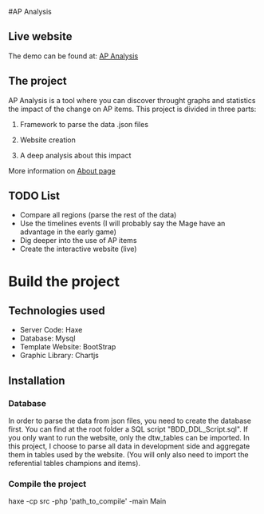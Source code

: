 #AP Analysis

## Live website
The demo can be found at: [AP Analysis](http://www.meilleursjeux.net/APAnalysis)

## The project
AP Analysis is a tool where you can discover throught graphs and statistics the impact of the change on AP items. 
This project is divided in three parts:

1) Framework to parse the data .json files

2) Website creation

3) A deep analysis about this impact

More information on [About page](http://www.meilleursjeux.net/APAnalysis/about/)

## TODO List

* Compare all regions (parse the rest of the data)
* Use the timelines events (I will probably say the Mage have an advantage in the early game)
* Dig deeper into the use of AP items
* Create the interactive website (live)

# Build the project

## Technologies used

* Server Code: Haxe
* Database: Mysql
* Template Website: BootStrap
* Graphic Library: Chartjs

## Installation

### Database
In order to parse the data from json files, you need to create the database first. You can find at the root folder a SQL script "BDD_DDL_Script.sql". If you only want to run the website, only the dtw_tables can be imported. In this project, I choose to parse all data in development side and aggregate them in tables used by the website. (You will only also need to import the referential tables champions and items).

### Compile the project

  haxe  -cp src -php 'path_to_compile' -main Main
